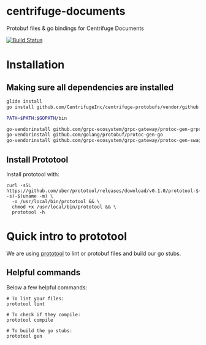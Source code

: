 # centrifuge-documents
Protobuf files &amp; go bindings for Centrifuge Documents

[![Build Status](https://travis-ci.com/CentrifugeInc/centrifuge-protobufs.svg?token=Sbf68xBZUZLMB3kGTKcX&branch=master)](https://travis-ci.com/CentrifugeInc/centrifuge-protobufs)


# Installation

## Making sure all dependencies are installed

```bash
glide install
go install github.com/CentrifugeInc/centrifuge-protobufs/vendor/github.com/roboll/go-vendorinstall

PATH=$PATH:$GOPATH/bin

go-vendorinstall github.com/grpc-ecosystem/grpc-gateway/protoc-gen-grpc-gateway
go-vendorinstall github.com/golang/protobuf/protoc-gen-go
go-vendorinstall github.com/grpc-ecosystem/grpc-gateway/protoc-gen-swagger
```


## Install Prototool
Install prototool with:

```
curl -sSL https://github.com/uber/prototool/releases/download/v0.1.0/prototool-$(uname -s)-$(uname -m) \
  -o /usr/local/bin/prototool && \
  chmod +x /usr/local/bin/prototool && \
  prototool -h
```

# Quick intro to prototool
We are using [prototool](https://github.com/uber/prototool) to lint or protobuf
files and build our go stubs.

## Helpful commands

Below a few helpful commands:

```
# To lint your files:
prototool lint

# To check if they compile:
prototool compile

# To build the go stubs:
prototool gen
```